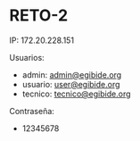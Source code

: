 # RETO-2

IP: 172.20.228.151

Usuarios:
  -  admin: admin@egibide.org
  -  usuario: user@egibide.org
  -  tecnico: tecnico@egibide.org

Contraseña:
  -  12345678
